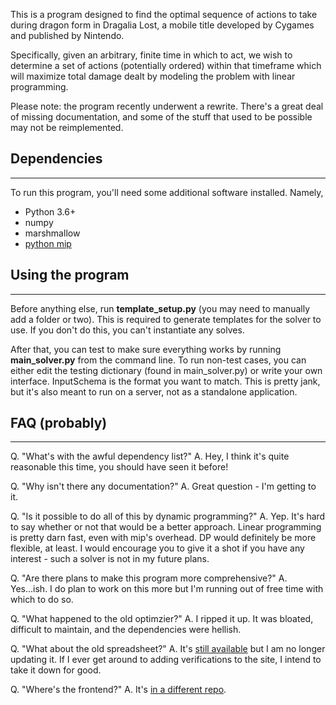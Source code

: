 This is a program designed to find the optimal sequence of actions to take during dragon
form in Dragalia Lost, a mobile title developed by Cygames and published by Nintendo.

Specifically, given an arbitrary, finite time in which to act, we wish to determine a
set of actions (potentially ordered) within that timeframe which will maximize total 
damage dealt by modeling the problem with linear programming.

Please note: the program recently underwent a rewrite. There's a great deal of
missing documentation, and some of the stuff that used to be possible may not be 
reimplemented.

## Dependencies
---
To run this program, you'll need some additional software installed. Namely,
- Python 3.6+
- numpy
- marshmallow
- [python mip](https://python-mip.readthedocs.io/en/latest/)

## Using the program
---
Before anything else, run **template_setup.py** (you may need to manually add a folder or two). 
This is required to generate templates for the solver to use. 
If you don't do this, you can't instantiate any solves.

After that, you can test to make sure everything works by running **main_solver.py** from the 
command line. To run non-test cases, you can either edit the testing dictionary (found in 
main_solver.py) or write your own interface. InputSchema is the format you want to match.
This is pretty jank, but it's also meant to run on a server, not as a standalone application.

## FAQ (probably)
---
Q. "What's with the awful dependency list?"
A. Hey, I think it's quite reasonable this time, you should have seen it before!

Q. "Why isn't there any documentation?"
A. Great question - I'm getting to it.

Q. "Is it possible to do all of this by dynamic programming?"
A. Yep. It's hard to say whether or not that would be a better approach. Linear
    programming is pretty darn fast, even with mip's overhead. DP would definitely
    be more flexible, at least. I would encourage you to give it a shot if you
    have any interest - such a solver is not in my future plans.

Q. "Are there plans to make this program more comprehensive?"
A. Yes...ish. I do plan to work on this more but I'm running out of free time
    with which to do so.

Q. "What happened to the old optimzier?"
A. I ripped it up. It was bloated, difficult to maintain, and the dependencies were hellish.

Q. "What about the old spreadsheet?"
A. It's [still available](https://docs.google.com/spreadsheets/d/1k-CROHAKTOGvR7-gJG5kFdMOc_qP5KayJ46fEI58GHI/edit?usp=sharing)
    but I am no longer updating it. If I ever get around to adding verifications to the site, I intend to take it down for good.
    
Q. "Where's the frontend?"
A. It's [in a different repo](https://github.com/ah508/dragon_optimizer_frontend).
